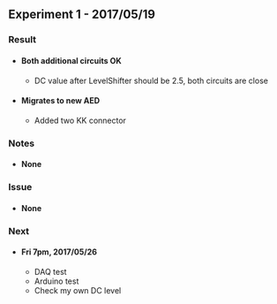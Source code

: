 ## Experiment 1 - 2017/05/19

### Result
* #### Both additional circuits OK
    * DC value after LevelShifter should be 2.5, both circuits are close
    
* #### Migrates to new AED
    * Added two KK connector
   
### Notes
* #### None

### Issue
* #### None

### Next
* #### Fri 7pm, 2017/05/26
    * DAQ test
    * Arduino test
    * Check my own DC level
